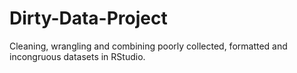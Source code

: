 # Dirty-Data-Project
Cleaning, wrangling and combining poorly collected, formatted and incongruous datasets in RStudio.
